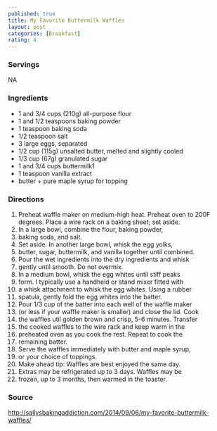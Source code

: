 ```yaml
---
published: true
title: My Favorite Buttermilk Waffles
layout: post
categories: [Breakfast]
rating: 4
---
```

### Servings
NA

### Ingredients
- 1 and 3/4 cups (210g) all-purpose flour
- 1 and 1/2 teaspoons baking powder
- 1 teaspoon baking soda
- 1/2 teaspoon salt
- 3 large eggs, separated
- 1/2 cup (115g) unsalted butter, melted and slightly cooled
- 1/3 cup (67g) granulated sugar
- 1 and 3/4 cups buttermilk1
- 1 teaspoon vanilla extract
- butter + pure maple syrup for topping

### Directions
1. Preheat waffle maker on medium-high heat. Preheat oven to 200F degrees. Place a wire rack on a baking sheet; set aside.
2. In a large bowl, combine the flour, baking powder,
3. baking soda, and salt.
4. Set aside. In another large bowl, whisk the egg yolks,
5. butter, sugar, buttermilk, and vanilla together until combined.
6. Pour the wet ingredients into the dry ingredients and whisk
7. gently until smooth. Do not overmix.
8. In a medium bowl, whisk the egg whites until stiff peaks
9. form. I typically use a handheld or stand mixer fitted with
10. a whisk attachment to whisk the egg whites. Using a rubber
11. spatula, gently fold the egg whites into the batter.
12. Pour 1/3 cup of the batter into each well of the waffle maker
13. (or less if your waffle maker is smaller) and close the lid. Cook
14. the waffles util golden brown and crisp, 5-6 minutes. Transfer
15. the cooked waffles to the wire rack and keep warm in the
16. preheated oven as you cook the rest. Repeat to cook the
17. remaining batter.
18. Serve the waffles immediately with butter and maple syrup,
19. or your choice of toppings.
20. Make ahead tip: Waffles are best enjoyed the same day.
21. Extras may be refrigerated up to 3 days. Waffles may be
22. frozen, up to 3 months, then warmed in the toaster.

### Source
<a href="http://sallysbakingaddiction.com/2014/09/06/my-favorite-buttermilk-waffles/" target="new">http://sallysbakingaddiction.com/2014/09/06/my-favorite-buttermilk-waffles/</a>
